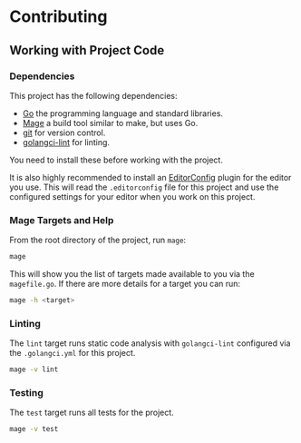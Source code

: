 # Contributing

## Working with Project Code

### Dependencies

This project has the following dependencies:

* [Go](https://golang.org) the programming language and standard libraries.
* [Mage](https://magefile.org/) a build tool similar to make, but uses Go.
* [git](https://git-scm.com/) for version control.
* [golangci-lint](https://golangci-lint.run/) for linting.

You need to install these before working with the project.

It is also highly recommended to install an
[EditorConfig](https://editorconfig.org/) plugin for the editor you use.  This
will read the `.editorconfig` file for this project and use the configured
settings for your editor when you work on this project.

### Mage Targets and Help

From the root directory of the project, run `mage`:

```sh
mage
```

This will show you the list of targets made available to you via the
`magefile.go`.  If there are more details for a target you can run:

```sh
mage -h <target>
```


### Linting

The `lint` target runs static code analysis with `golangci-lint` configured via
the `.golangci.yml` for this project.

```sh
mage -v lint
```

### Testing

The `test` target runs all tests for the project.

```sh
mage -v test
```
